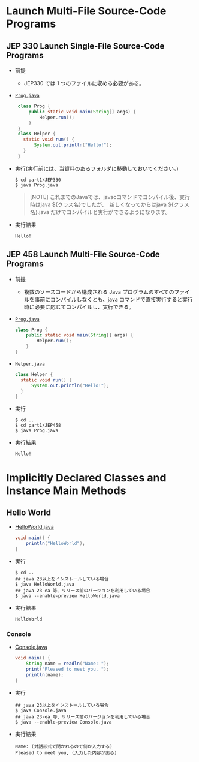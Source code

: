 # Launch Multi-File Source-Code Programs

## JEP 330 Launch Single-File Source-Code Programs
* 前提
    - JEP330 では 1 つのファイルに収める必要がある。

* [`Prog.java`](/part1/JEP330/Prog.java) 

   ``` java
    class Prog {
        public static void main(String[] args) {
            Helper.run();
        }
    }
    class Helper {
      static void run() { 
          System.out.println("Hello!");
      }
    }
   ```

* 実行(実行前には、当資料のあるフォルダに移動しておいてください。)
    ```
    $ cd part1/JEP330
    $ java Prog.java
    ```

    > [NOTE] これまでのJavaでは、javacコマンドでコンパイル後、実行時はjava ${クラス名}でしたが、　新しくなってからはjava ${クラス名}.java だけでコンパイルと実行ができるようになります。

* 実行結果
    ```
    Hello!
    ```


## JEP 458 Launch Multi-File Source-Code Programs
* 前提
    - 複数のソースコードから構成される Java プログラムのすべてのファイルを事前にコンパイルしなくとも、java コマンドで直接実行すると実行時に必要に応じてコンパイルし、実行できる。

* [`Prog.java`](/part1/JEP458/Prog.java)
    ``` java
    class Prog {
        public static void main(String[] args) {
            Helper.run();
        }
    }
    ```

* [`Helper.java`](/part1/JEP458/Helper.java)
    ``` java
    class Helper {
      static void run() { 
          System.out.println("Hello!");
      }
    }
    ```

* 実行
    ```
    $ cd ..
    $ cd part1/JEP458
    $ java Prog.java
    ```

* 実行結果
    ```
    Hello!
    ```



# Implicitly Declared Classes and Instance Main Methods
## Hello World
* [HelloWorld.java](/part1/HelloWorld.java)
    ``` java
    void main() {
        println("HelloWorld");  
    }
    ```

* 実行
    ```
    $ cd ..
    ## java 23以上をインストールしている場合
    $ java HelloWorld.java 
    ## java 23-ea 等、リリース前のバージョンを利用している場合
    $ java --enable-preview HelloWorld.java
    ```

* 実行結果
    ```
    HelloWorld
    ```

### Console
* [Console.java](/part1/Console.java)
    ``` java
    void main() {
        String name = readln("Name: ");
        print("Pleased to meet you, ");
        println(name);
    }
    ```

* 実行
    ```
    ## java 23以上をインストールしている場合
    $ java Console.java
    ## java 23-ea 等、リリース前のバージョンを利用している場合
    $ java --enable-preview Console.java
    ```

* 実行結果
    ```
    Name: (対話形式で聞かれるので何か入力する)
    Pleased to meet you, (入力した内容が出る)
    ```
